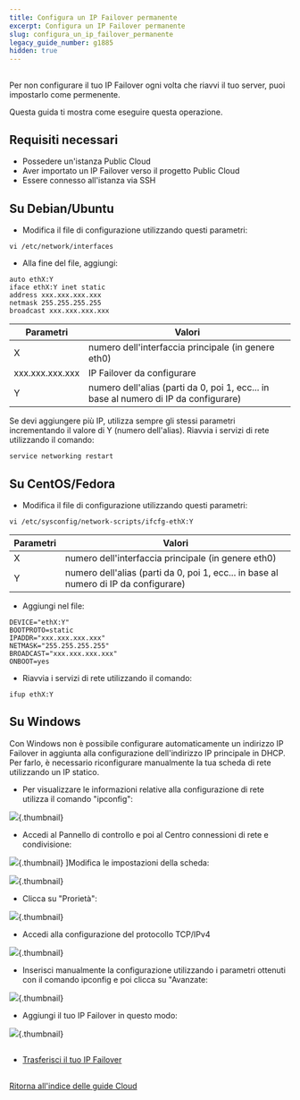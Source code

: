 ```yaml
---
title: Configura un IP Failover permanente
excerpt: Configura un IP Failover permanente
slug: configura_un_ip_failover_permanente
legacy_guide_number: g1885
hidden: true
---
```



## 
Per non configurare il tuo IP Failover ogni volta che riavvi il tuo server, puoi impostarlo come permenente.

Questa guida ti mostra come eseguire questa operazione.


## Requisiti necessari

- Possedere un'istanza Public Cloud
- Aver importato un IP Failover verso il progetto Public Cloud
- Essere connesso all'istanza via SSH




## Su Debian/Ubuntu

- Modifica il file di configurazione utilizzando questi parametri:

```
vi /etc/network/interfaces
```


- Alla fine del file, aggiungi:

```
auto ethX:Y
iface ethX:Y inet static
address xxx.xxx.xxx.xxx
netmask 255.255.255.255
broadcast xxx.xxx.xxx.xxx
```



|Parametri|Valori|
|---|---|
|X|numero dell'interfaccia principale (in genere eth0)|
|xxx.xxx.xxx.xxx|IP Failover da configurare|
|Y|numero dell'alias (parti da 0, poi 1, ecc... in base al numero di IP da configurare)|


Se devi aggiungere più IP, utilizza sempre gli stessi parametri incrementando il valore di Y (numero dell'alias).
Riavvia i servizi di rete utilizzando il comando:

```
service networking restart
```




## Su CentOS/Fedora

- Modifica il file di configurazione utilizzando questi parametri:

```
vi /etc/sysconfig/network-scripts/ifcfg-ethX:Y
```



|Parametri|Valori|
|---|---|
|X|numero dell'interfaccia principale (in genere eth0)|
|Y|numero dell'alias (parti da 0, poi 1, ecc... in base al numero di IP da configurare)|



- Aggiungi nel file:

```
DEVICE="ethX:Y"
BOOTPROTO=static
IPADDR="xxx.xxx.xxx.xxx"
NETMASK="255.255.255.255"
BROADCAST="xxx.xxx.xxx.xxx"
ONBOOT=yes
```


- Riavvia i servizi di rete utilizzando il comando:

```
ifup ethX:Y
```





## Su Windows
Con Windows non è possibile configurare automaticamente un indirizzo IP Failover in aggiunta alla configurazione dell'indirizzo IP principale in DHCP.
Per farlo, è necessario riconfigurare manualmente la tua scheda di rete utilizzando un IP statico.


- Per visualizzare le informazioni relative alla configurazione di rete utilizza il comando "ipconfig":



![](images/img_3545.jpg){.thumbnail}

- Accedi al Pannello di controllo e poi al Centro connessioni di rete e condivisione:



![](images/img_3543.jpg){.thumbnail}
]Modifica le impostazioni della scheda:

![](images/img_3544.jpg){.thumbnail}

- Clicca su "Prorietà":



![](images/img_3546.jpg){.thumbnail}

- Accedi alla configurazione del protocollo TCP/IPv4



![](images/img_3547.jpg){.thumbnail}

- Inserisci manualmente la configurazione utilizzando i parametri ottenuti con il comando ipconfig e poi clicca su "Avanzate:



![](images/img_3548.jpg){.thumbnail}

- Aggiungi il tuo IP Failover in questo modo:



![](images/img_3551.jpg){.thumbnail}


## 

- [Trasferisci il tuo IP Failover]({legacy}1890)




## 
[Ritorna all'indice delle guide Cloud]({legacy}1785)

